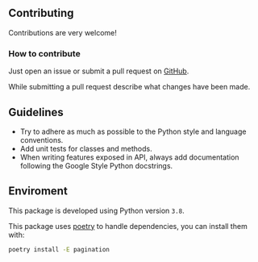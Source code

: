 ## Contributing

Contributions are very welcome!

### How to contribute
Just open an issue or submit a pull request on [GitHub](https://github.com/acwazz/fastapi-responseschema).

While submitting a pull request describe what changes have been made.

## Guidelines
- Try to adhere as much as possible to the Python style and language conventions.
- Add unit tests for classes and methods. 
- When writing features exposed in API, always add documentation following the Google Style Python docstrings.

## Enviroment
This package is developed using Python version `3.8`.

This package uses [poetry](https://python-poetry.org/) to handle dependencies, you can install them with:
```sh
poetry install -E pagination
```
